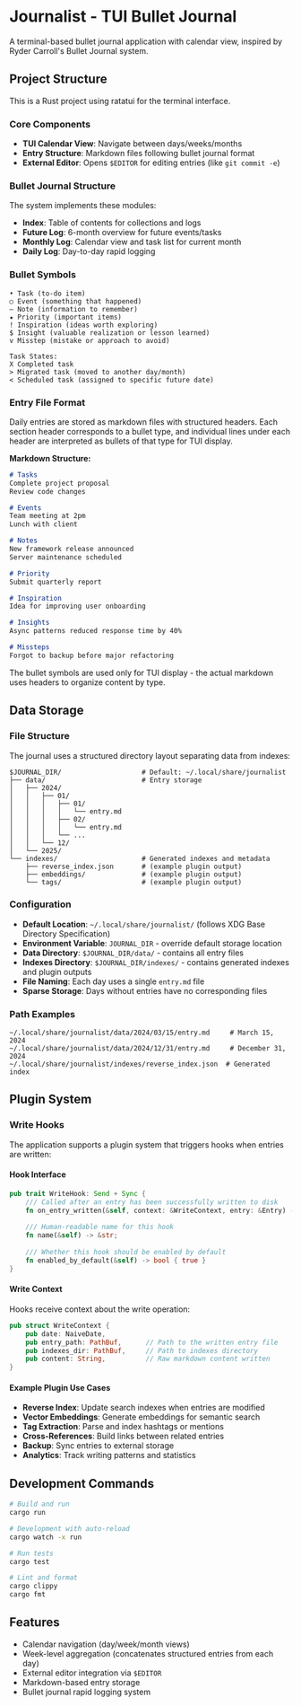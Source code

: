 # Journalist - TUI Bullet Journal

A terminal-based bullet journal application with calendar view, inspired by Ryder Carroll's Bullet Journal system.

## Project Structure

This is a Rust project using ratatui for the terminal interface.

### Core Components

- **TUI Calendar View**: Navigate between days/weeks/months
- **Entry Structure**: Markdown files following bullet journal format
- **External Editor**: Opens `$EDITOR` for editing entries (like `git commit -e`)

### Bullet Journal Structure

The system implements these modules:

- **Index**: Table of contents for collections and logs
- **Future Log**: 6-month overview for future events/tasks
- **Monthly Log**: Calendar view and task list for current month
- **Daily Log**: Day-to-day rapid logging

### Bullet Symbols

```
• Task (to-do item)
○ Event (something that happened)  
— Note (information to remember)
★ Priority (important items)
! Inspiration (ideas worth exploring)
$ Insight (valuable realization or lesson learned)
v Misstep (mistake or approach to avoid)

Task States:
X Completed task
> Migrated task (moved to another day/month)
< Scheduled task (assigned to specific future date)
```

### Entry File Format

Daily entries are stored as markdown files with structured headers. Each section header corresponds to a bullet type, and individual lines under each header are interpreted as bullets of that type for TUI display.

**Markdown Structure:**
```markdown
# Tasks
Complete project proposal
Review code changes

# Events
Team meeting at 2pm
Lunch with client

# Notes
New framework release announced
Server maintenance scheduled

# Priority
Submit quarterly report

# Inspiration
Idea for improving user onboarding

# Insights
Async patterns reduced response time by 40%

# Missteps
Forgot to backup before major refactoring
```

The bullet symbols are used only for TUI display - the actual markdown uses headers to organize content by type.

## Data Storage

### File Structure

The journal uses a structured directory layout separating data from indexes:

```
$JOURNAL_DIR/                    # Default: ~/.local/share/journalist
├── data/                        # Entry storage
│   ├── 2024/
│   │   ├── 01/
│   │   │   ├── 01/
│   │   │   │   └── entry.md
│   │   │   ├── 02/
│   │   │   │   └── entry.md
│   │   │   └── ...
│   │   └── 12/
│   └── 2025/
└── indexes/                     # Generated indexes and metadata
    ├── reverse_index.json       # (example plugin output)
    ├── embeddings/              # (example plugin output)
    └── tags/                    # (example plugin output)
```

### Configuration

- **Default Location**: `~/.local/share/journalist/` (follows XDG Base Directory Specification)
- **Environment Variable**: `JOURNAL_DIR` - override default storage location
- **Data Directory**: `$JOURNAL_DIR/data/` - contains all entry files
- **Indexes Directory**: `$JOURNAL_DIR/indexes/` - contains generated indexes and plugin outputs
- **File Naming**: Each day uses a single `entry.md` file
- **Sparse Storage**: Days without entries have no corresponding files

### Path Examples

```
~/.local/share/journalist/data/2024/03/15/entry.md     # March 15, 2024
~/.local/share/journalist/data/2024/12/31/entry.md     # December 31, 2024
~/.local/share/journalist/indexes/reverse_index.json  # Generated index
```

## Plugin System

### Write Hooks

The application supports a plugin system that triggers hooks when entries are written:

#### Hook Interface

```rust
pub trait WriteHook: Send + Sync {
    /// Called after an entry has been successfully written to disk
    fn on_entry_written(&self, context: &WriteContext, entry: &Entry) -> anyhow::Result<()>;
    
    /// Human-readable name for this hook
    fn name(&self) -> &str;
    
    /// Whether this hook should be enabled by default
    fn enabled_by_default(&self) -> bool { true }
}
```

#### Write Context

Hooks receive context about the write operation:

```rust
pub struct WriteContext {
    pub date: NaiveDate,
    pub entry_path: PathBuf,      // Path to the written entry file
    pub indexes_dir: PathBuf,     // Path to indexes directory
    pub content: String,          // Raw markdown content written
}
```

#### Example Plugin Use Cases

- **Reverse Index**: Update search indexes when entries are modified
- **Vector Embeddings**: Generate embeddings for semantic search
- **Tag Extraction**: Parse and index hashtags or mentions
- **Cross-References**: Build links between related entries
- **Backup**: Sync entries to external storage
- **Analytics**: Track writing patterns and statistics

## Development Commands

```bash
# Build and run
cargo run

# Development with auto-reload
cargo watch -x run

# Run tests
cargo test

# Lint and format
cargo clippy
cargo fmt
```

## Features

- Calendar navigation (day/week/month views)
- Week-level aggregation (concatenates structured entries from each day)
- External editor integration via `$EDITOR`
- Markdown-based entry storage
- Bullet journal rapid logging system
